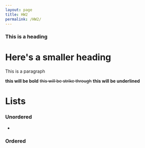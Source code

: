 ```yaml
---
layout: page
title: HW2
permalink: /HW2/
---
```


### This is a heading

# Here's a smaller heading

This is a paragraph

**this will be bold** ~~this will be strike through~~ **this will be underlined**

# Lists

### Unordered
*

### Ordered
